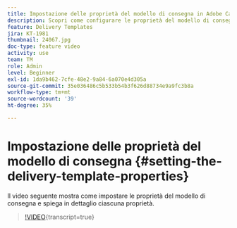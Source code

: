 ```yaml
---
title: Impostazione delle proprietà del modello di consegna in Adobe Campaign Classic
description: Scopri come configurare le proprietà del modello di consegna.
feature: Delivery Templates
jira: KT-1981
thumbnail: 24067.jpg
doc-type: feature video
activity: use
team: TM
role: Admin
level: Beginner
exl-id: 1da9b462-7cfe-48e2-9a84-6a070e4d305a
source-git-commit: 35e036486c5b533b54b3f626d88734e9a9fc3b8a
workflow-type: tm+mt
source-wordcount: '39'
ht-degree: 35%

---
```


# Impostazione delle proprietà del modello di consegna {#setting-the-delivery-template-properties}

Il video seguente mostra come impostare le proprietà del modello di consegna e spiega in dettaglio ciascuna proprietà.

>[!VIDEO](https://video.tv.adobe.com/v/24067?quality=12&learn=on){transcript=true}
